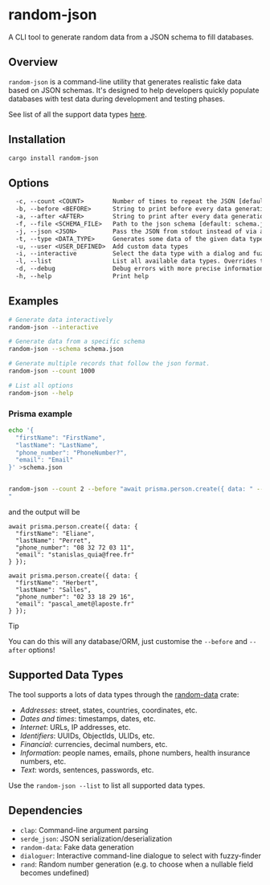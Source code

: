 # random-json

A CLI tool to generate random data from a JSON schema to fill databases.

## Overview

`random-json` is a command-line utility that generates realistic fake data based on JSON schemas. It's designed to help developers quickly populate databases with test data during development and testing phases.

See list of all the support data types [here](https://github.com/t-webber/random-data?tab=readme-ov-file#available-data-types).

## Installation

```bash
cargo install random-json
```

## Options

```txt
  -c, --count <COUNT>        Number of times to repeat the JSON [default: 1]
  -b, --before <BEFORE>      String to print before every data generation of the JSON schema
  -a, --after <AFTER>        String to print after every data generation of the JSON schema
  -f, --file <SCHEMA_FILE>   Path to the json schema [default: schema.json]
  -j, --json <JSON>          Pass the JSON from stdout instead of via a json file. Overrides the --file option
  -t, --type <DATA_TYPE>     Generates some data of the given data type. Overrides the other options
  -u, --user <USER_DEFINED>  Add custom data types
  -i, --interactive          Select the data type with a dialog and fuzzy search. Overrides the other options
  -l, --list                 List all available data types. Overrides the other options
  -d, --debug                Debug errors with more precise information
  -h, --help                 Print help
```

## Examples

```bash
# Generate data interactively
random-json --interactive

# Generate data from a specific schema
random-json --schema schema.json

# Generate multiple records that follow the json format.
random-json --count 1000

# List all options
random-json --help
```

### Prisma example

```bash
echo '{
  "firstName": "FirstName",
  "lastName": "LastName",
  "phone_number": "PhoneNumber?",
  "email": "Email"
}' >schema.json


random-json --count 2 --before "await prisma.person.create({ data: " --after " });
"
```

and the output will be

```prisma
await prisma.person.create({ data: {
  "firstName": "Eliane",
  "lastName": "Perret",
  "phone_number": "08 32 72 03 11",
  "email": "stanislas_quia@free.fr"
} });

await prisma.person.create({ data: {
  "firstName": "Herbert",
  "lastName": "Salles",
  "phone_number": "02 33 18 29 16",
  "email": "pascal_amet@laposte.fr"
} });
```

> [!TIP]
>
> You can do this will any database/ORM, just customise the `--before` and `--after` options!

## Supported Data Types

The tool supports a lots of data types through the [random-data](https://github.com/t-webber/random-data) crate:

- _Addresses_: street, states, countries, coordinates, etc.
- _Dates and times_: timestamps, dates, etc.
- _Internet_: URLs, IP addresses, etc.
- _Identifiers_: UUIDs, ObjectIds, ULIDs, etc.
- _Financial_: currencies, decimal numbers, etc.
- _Information_: people names, emails, phone numbers, health insurance numbers, etc.
- _Text_: words, sentences, passwords, etc.

Use the `random-json --list` to list all supported data types.

## Dependencies

- `clap`: Command-line argument parsing
- `serde_json`: JSON serialization/deserialization
- `random-data`: Fake data generation
- `dialoguer`: Interactive command-line dialogue to select with fuzzy-finder
- `rand`: Random number generation (e.g. to choose when a nullable field becomes undefined)

